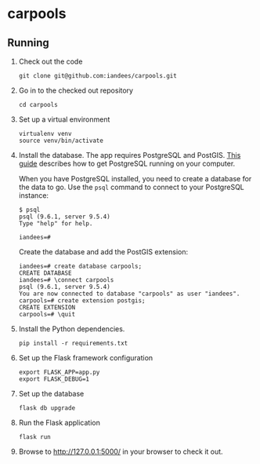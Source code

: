 # carpools

## Running

1. Check out the code

   ```
   git clone git@github.com:iandees/carpools.git
   ```

1. Go in to the checked out repository

   ```
   cd carpools
   ```

1. Set up a virtual environment

   ```
   virtualenv venv
   source venv/bin/activate
   ```

1. Install the database. The app requires PostgreSQL and PostGIS. [This guide](http://www.postgresguide.com/setup/install.html) describes how to get PostgreSQL running on your computer.

   When you have PostgreSQL installed, you need to create a database for the data to go. Use the `psql` command to connect to your PostgreSQL instance:

   ```
   $ psql
   psql (9.6.1, server 9.5.4)
   Type "help" for help.

   iandees=#
   ```

   Create the database and add the PostGIS extension:
   ```
   iandees=# create database carpools;
   CREATE DATABASE
   iandees=# \connect carpools
   psql (9.6.1, server 9.5.4)
   You are now connected to database "carpools" as user "iandees".
   carpools=# create extension postgis;
   CREATE EXTENSION
   carpools=# \quit
   ```

1. Install the Python dependencies.

   ```
   pip install -r requirements.txt
   ```

1. Set up the Flask framework configuration

   ```
   export FLASK_APP=app.py
   export FLASK_DEBUG=1
   ```

1. Set up the database

   ```
   flask db upgrade
   ```

1. Run the Flask application

   ```
   flask run
   ```

1. Browse to http://127.0.0.1:5000/ in your browser to check it out.
